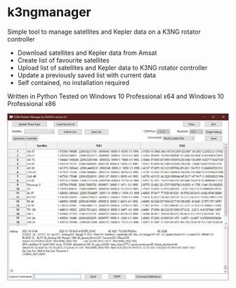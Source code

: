 # k3ngmanager
Simple tool to manage satellites and Kepler data on a K3NG rotator controller

- Download satellites and Kepler data from Amsat
- Create list of favourite satellites
- Upload list of satellites and Kepler data to K3NG rotator controller
- Update a previously saved list with current data
- Self contained, no installation required

Written in Python
Tested on Windows 10 Professional x64 and Windows 10 Professional x86

![k3ngmanager](https://raw.githubusercontent.com/va3dxv/k3ngmanager/main/k3ngmanager.jpg)
